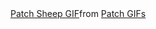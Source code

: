 <div class="tenor-gif-embed" data-postid="26566449" data-share-method="host" data-aspect-ratio="0.603125" data-width="100%"><a href="https://tenor.com/view/patch-sheep-nyn-nazrin-touhou-gif-26566449">Patch Sheep GIF</a>from <a href="https://tenor.com/search/patch-gifs">Patch GIFs</a></div> <script type="text/javascript" async src="https://tenor.com/embed.js"></script>
